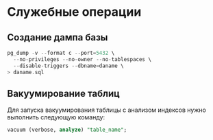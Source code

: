 # Служебные операции

## Создание дампа базы

```c
pg_dump -v --format c --port=5432 \
  --no-privileges --no-owner --no-tablespaces \
  --disable-triggers --dbname=daname \
> daname.sql
```

## Вакуумирование таблиц

Для запуска вакуумирования таблицы с анализом индексов нужно выполнить следующую команду:

```sql
vacuum (verbose, analyze) "table_name";
```

